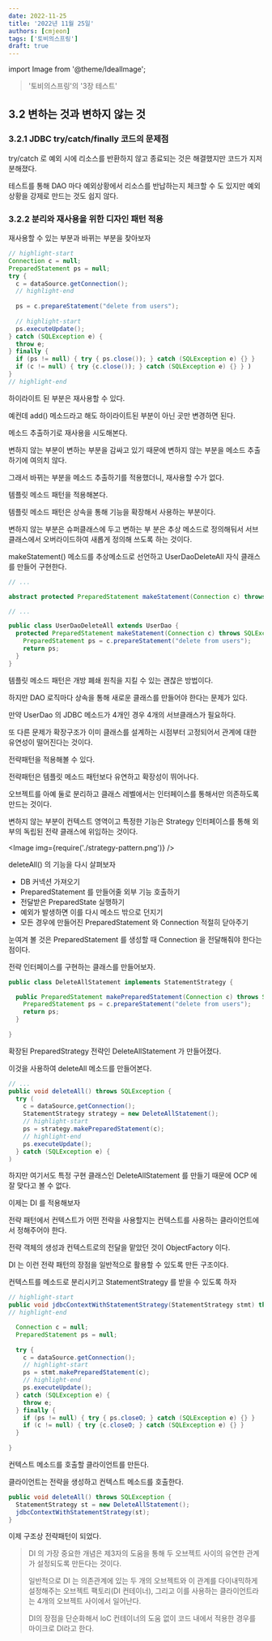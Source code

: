 ```yaml
---
date: 2022-11-25
title: '2022년 11월 25일'
authors: [cmjeon]
tags: ['토비의스프링']
draft: true
---
```


import Image from '@theme/IdealImage';

> '토비의스프링'의 '3장 테스트'

## 3.2 변하는 것과 변하지 않는 것

### 3.2.1 JDBC try/catch/finally 코드의 문제점

try/catch 로 예외 시에 리소스를 반환하지 않고 종료되는 것은 해결했지만 코드가 지저분해졌다.

테스트를 통해 DAO 마다 예외상황에서 리소스를 반납하는지 체크할 수 도 있지만 예외상황을 강제로 만드는 것도 쉽지 않다.

### 3.2.2 분리와 재사용을 위한 디자인 패턴 적용

재사용할 수 있는 부분과 바뀌는 부분을 찾아보자

<!--truncate-->

```java title="UserDao.java"
// highlight-start
Connection c = null;
PreparedStatement ps = null;
try {
  c = dataSource.getConnection();
  // highlight-end
  
  ps = c.prepareStatement("delete from users");
  
  // highlight-start
  ps.executeUpdate();
} catch (SQLException e) {
  throw e; 
} finally {
  if (ps != null) { try { ps.close()); } catch (SQLException e) {} }
  if (c != null) { try {c.close()); } catch (SQLException e) {} } )
}
// highlight-end
```

하이라이트 된 부분은 재사용할 수 있다.

예컨데 add() 메소드라고 해도 하이라이트된 부분이 아닌 곳만 변경하면 된다.

메소드 추출하기로 재사용을 시도해본다.

변하지 않는 부분이 변하는 부분을 감싸고 있기 때문에 변하지 않는 부분을 메소드 추출하기에 여의치 않다.

그래서 바뀌는 부분을 메소드 추출하기를 적용했더니, 재사용할 수가 없다.

템플릿 메소드 패턴을 적용해본다.

템플릿 메소드 패턴은 상속을 통해 기능을 확장해서 사용하는 부분이다. 

변하지 않는 부분은 슈퍼클래스에 두고 변하는 부 분은 추상 메소드로 정의해둬서 서브클래스에서 오버라이드하여 새롭게 정의해 쓰도록 하는 것이다.

makeStatement() 메소드를 추상메소드로 선언하고 UserDaoDeleteAll 자식 클래스를 만들어 구현한다.

```java title="UserDao.java"
// ...

abstract protected PreparedStatement makeStatement(Connection c) throws SQLException;

// ...
```

```java title="UserDaoDeleteAll.java"
public class UserDaoDeleteAll extends UserDao {
  protected PreparedStatement makeStatement(Connection c) throws SQLException { 
    PreparedStatement ps = c.prepareStatement("delete from users");
    return ps;
  }
}
```

템플릿 메소드 패턴은 개방 폐쇄 원칙을 지킬 수 있는 괜찮은 방법이다.

하지만 DAO 로직마다 상속을 통해 새로운 클래스를 만들어야 한다는 문제가 있다.

만약 UserDao 의 JDBC 메소드가 4개인 경우 4개의 서브클래스가 필요하다.

또 다른 문제가 확장구조가 이미 클래스를 설계하는 시점부터 고정되어서 관계에 대한 유연성이 떨어진다는 것이다.

전략패턴을 적용해볼 수 있다.

전략패턴은 템플릿 메소드 패턴보다 유연하고 확장성이 뛰어나다.

오브젝트를 아예 둘로 분리하고 클래스 레벨에서는 인터페이스를 통해서만 의존하도록 만드는 것이다.

변하지 않는 부분이 컨텍스트 영역이고 특정한 기능은 Strategy 인터페이스를 통해 외부의 독립된 전략 클래스에 위임하는 것이다.

<Image img={require('./strategy-pattern.png')} />

deleteAll() 의 기능을 다시 살펴보자

- DB 커넥션 가져오기
- PreparedStatement 를 만들어줄 외부 기능 호출하기
- 전달받은 PreparedState 실행하기
- 예외가 발생하면 이를 다시 메소드 밖으로 던지기
- 모든 경우에 만들어진 PreparedStatement 와 Connection 적절히 닫아주기

눈여겨 볼 것은 PreparedStatement 를 생성할 때 Connection 을 전달해줘야 한다는 점이다.

전략 인터페이스를 구현하는 클래스를 만들어보자.

```java title="DeleteAHStatement.java"
public class DeleteAllStatement implements StatementStrategy {

  public PreparedStatement makePreparedStatement(Connection c) throws SQLException {
    PreparedStatement ps = c.prepareStatement("delete from users");
    return ps;
  }
  
}
```

확장된 PreparedStrategy 전략인 DeleteAllStatement 가 만들어졌다.

이것을 사용하여 deleteAll 메소드를 만들어본다.

```java
// ...
public void deleteAll() throws SQLException {
  try (
    c = dataSource,getConnection();
    StatementStrategy strategy = new DeleteAllStatement();
    // highlight-start
    ps = strategy.makePreparedStatement(c);
    // highlight-end
    ps.executeUpdate();
  } catch (SQLException e) {
)
```

하지만 여기서도 특정 구현 클래스인 DeleteAllStatement 를 만들기 때문에 OCP 에 잘 맞다고 볼 수 없다.

이제는 DI 를 적용해보자

전략 패턴에서 컨텍스트가 어떤 전략을 사용할지는 컨텍스트를 사용하는 클라이언트에서 정해주어야 한다.

전략 객체의 생성과 컨텍스트로의 전달을 맡았던 것이 ObjectFactory 이다.

DI 는 이런 전략 패턴의 장점을 일반적으로 활용할 수 있도록 만든 구조이다.

컨텍스트를 메소드로 분리시키고 StatementStrategy 를 받을 수 있도록 하자

```java
// highlight-start
public void jdbcContextWithStatementStrategy(StatementStrategy stmt) throws SQLException {
// highlight-end

  Connection c = null;
  PreparedStatement ps = null;
  
  try {
    c = dataSource.getConnection();
    // highlight-start
    ps = stmt.makePreparedStatement(c);
    // highlight-end
    ps.executeUpdate();
  } catch (SQLException e) {
    throw e; 
  } finally {
    if (ps != null) { try { ps.closeO; } catch (SQLException e) {} } 
    if (c != null) { try {c.closeO; } catch (SQLException e) {} }
  }
  
}
```

컨텍스트 메소드를 호출할 클라이언트를 만든다.

클라이언트는 전략을 생성하고 컨텍스트 메소드를 호출한다.

```java
public void deleteAll() throws SQLException {
  StatementStrategy st = new DeleteAllStatement();
  jdbcContextWithStatementStrategy(st);
}
```

이제 구조상 전략패턴이 되었다.

> DI 의 가장 중요한 개념은 제3자의 도움을 통해 두 오브젝트 사이의 유연한 관계가 설정되도록 만든다는 것이다.
>
> 일반적으로 DI 는 의존관계에 있는 두 개의 오브젝트와 이 관계를 다이내믹하게 설정해주는 오브젝트 팩토리(DI 컨테이너), 그리고 이를 사용하는 클라이언트라는 4개의 오브젝트 사이에서 일어난다.
> 
> DI의 장점을 단순화해서 loC 컨테이너의 도움 없이 코드 내에서 적용한 경우를 마이크로 DI라고 한다.
